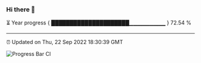 ### Hi there 👋

⏳ Year progress { █████████████████████▁▁▁▁▁▁▁▁▁ } 72.54 %

---

⏰ Updated on Thu, 22 Sep 2022 18:30:39 GMT

![Progress Bar CI](https://github.com/ZhaoGui/ZhaoGui/workflows/Progress%20Bar%20CI/badge.svg)
